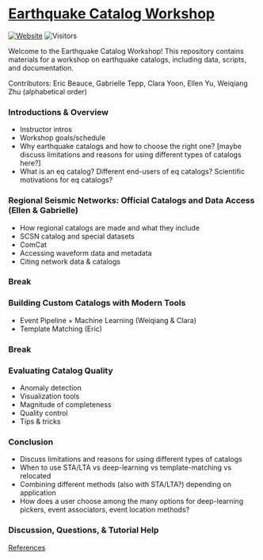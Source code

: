 # [Earthquake Catalog Workshop](https://ai4eps.github.io/Earthquake_Catalog_Workshop/)

[![Website](https://github.com/AI4EPS/Earthquake_Catalog_Workshop/actions/workflows/docs.yml/badge.svg)](https://ai4eps.github.io/Earthquake_Catalog_Workshop/)
![Visitors](https://api.visitorbadge.io/api/visitors?path=https%3A%2F%2Fgithub.com%2FAI4EPS%2FEarthquake_Catalog_Workshop&label=views&labelColor=%23d9e3f0&countColor=%23263759&style=flat)


Welcome to the Earthquake Catalog Workshop! This repository contains materials for a workshop on earthquake catalogs, including data, scripts, and documentation.

Contributors: Eric Beauce, Gabrielle Tepp, Clara Yoon, Ellen Yu, Weiqiang Zhu (alphabetical order)

### Introductions & Overview
- Instructor intros
- Workshop goals/schedule
- Why earthquake catalogs and how to choose the right one? [maybe discuss limitations and reasons for using different types of catalogs here?]
- What is an eq catalog? Different end-users of eq catalogs? Scientific motivations for eq catalogs?

### Regional Seismic Networks: Official Catalogs and Data Access (Ellen & Gabrielle)
- How regional catalogs are made and what they include
- SCSN catalog and special datasets
- ComCat
- Accessing waveform data and metadata
- Citing network data & catalogs

### Break

### Building Custom Catalogs with Modern Tools
- Event Pipeline + Machine Learning (Weiqiang & Clara)
- Template Matching (Eric)

### Break

### Evaluating Catalog Quality
- Anomaly detection
- Visualization tools
- Magnitude of completeness
- Quality control
- Tips & tricks

### Conclusion
- Discuss limitations and reasons for using different types of catalogs
- When to use STA/LTA vs deep-learning vs template-matching vs relocated
- Combining different methods (also with STA/LTA?) depending on application
- How does a user choose among the many options for deep-learning pickers, event associators, event location methods?

### Discussion, Questions, & Tutorial Help

[References](https://ai4eps.github.io/Earthquake_Catalog_Workshop/reference/)
